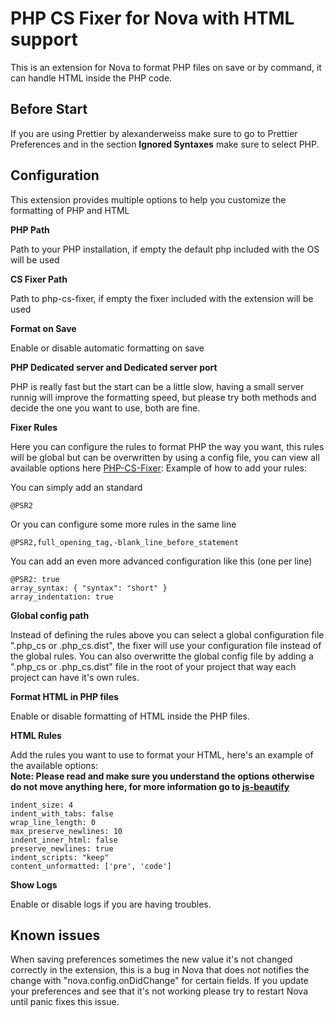# PHP CS Fixer for Nova with HTML support

This is an extension for Nova to format PHP files on save or by command, it can handle HTML inside the PHP code.

## Before Start

If you are using Prettier by alexanderweiss make sure to go to Prettier Preferences and in the section **Ignored Syntaxes** make sure to select PHP.

## Configuration

This extension provides multiple options to help you customize the formatting of PHP and HTML

**PHP Path**

Path to your PHP installation, if empty the default php included with the OS will be used

**CS Fixer Path**

Path to php-cs-fixer, if empty the fixer included with the extension will be used

**Format on Save**

Enable or disable automatic formatting on save

**PHP Dedicated server and Dedicated server port**

PHP is really fast but the start can be a little slow, having a small server runnig will improve the formatting speed, but please try both methods and decide the one you want to use, both are fine.

**Fixer Rules**

Here you can configure the rules to format PHP the way you want, this rules will be global but can be overwritten by using a config file, you can view all available options here [PHP-CS-Fixer](https://github.com/FriendsOfPHP/PHP-CS-Fixer): Example of how to add your rules:

You can simply add an standard

```
@PSR2
```

Or you can configure some more rules in the same line

```
@PSR2,full_opening_tag,-blank_line_before_statement
```

You can add an even more advanced configuration like this (one per line)

```
@PSR2: true
array_syntax: { "syntax": "short" }
array_indentation: true
```

**Global config path**

Instead of defining the rules above you can select a global configuration file ".php_cs or .php_cs.dist", the fixer will use your configuration file instead of the global rules. You can also overwritte the global config file by adding a ".php_cs or .php_cs.dist" file in the root of your project that way each project can have it's own rules.

**Format HTML in PHP files**

Enable or disable formatting of HTML inside the PHP files.

**HTML Rules**

Add the rules you want to use to format your HTML, here's an example of the available options:  
**Note: Please read and make sure you understand the options otherwise do not move anything here, for more information go to [js-beautify](https://github.com/beautify-web/js-beautify)**

```
indent_size: 4
indent_with_tabs: false
wrap_line_length: 0
max_preserve_newlines: 10
indent_inner_html: false
preserve_newlines: true
indent_scripts: "keep"
content_unformatted: ['pre', 'code']
```

**Show Logs**

Enable or disable logs if you are having troubles.

## Known issues

When saving preferences sometimes the new value it's not changed correctly in the extension, this is a bug in Nova that does not notifies the change with "nova.config.onDidChange" for certain fields. If you update your preferences and see that it's not working please try to restart Nova until panic fixes this issue.
